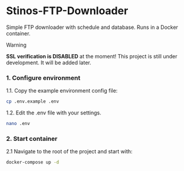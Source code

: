 # Stinos-FTP-Downloader
Simple FTP downloader with schedule and database. Runs in a Docker container.


> [!WARNING]
> **SSL verification is DISABLED** at the moment! This project is still under development. It will be added later.

### 1. Configure environment

1.1. Copy the example environment config file:

```bash
cp .env.example .env
```

1.2. Edit the .env file with your settings.

```bash
nano .env
```

### 2. Start container

2.1 Navigate to the root of the project and start with:

```bash
docker-compose up -d
```
